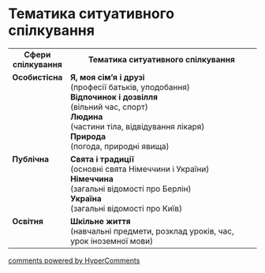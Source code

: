 <div id="hypercomments_widget" class="js-hypercomments-widget invisible"></div>

# Тематика ситуативного спілкування

<table>
  <tr>
    <td width="15%" align="center"><b>Сфери спілкування</b></td>
    <td width="85%" align="center"><b>Тематика ситуативного спілкування</b></td>
  </tr>
  <tr>
    <td width="15%" style="vertical-align:top !important;">
<b>Особистісна</b></td>
    <td width="85%" style="vertical-align:top !important;">
<b>Я, моя сім’я і друзі</b><br>
(професії батьків, уподобання) <br>
<b>Відпочинок і дозвілля</b><br>
(вільний час, спорт)<br>
<b>Людина</b><br>
(частини тіла, відвідування лікаря)<br>
<b>Природа</b><br>
(погода, природні явища)
</td>
  </tr>
<tr>
    <td width="15%" style="vertical-align:top !important;">
<b>Публічна</b></td>
    <td width="85%" style="vertical-align:top !important;">
<b>Свята і традиції</b><br>
(основні свята Німеччини i України)<br>
<b>Німеччина</b><br>
(загальні відомості про Берлін)<br>
<b>Україна</b><br>
(загальні відомості про Київ)</td>
</tr>
<tr>
    <td width="15%" style="vertical-align:top !important;">
<b>Освітня</b></td>
    <td width="85%" style="vertical-align:top !important;">
<b>Шкільне життя</b><br>
(навчальні предмети, розклад уроків, час, урок іноземної мови)</td>
</tr>
</table>

<div class="js-hypercomments-container">
    <a href="http://hypercomments.com" class="hc-link" title="comments widget">comments powered by HyperComments</a>
</div>